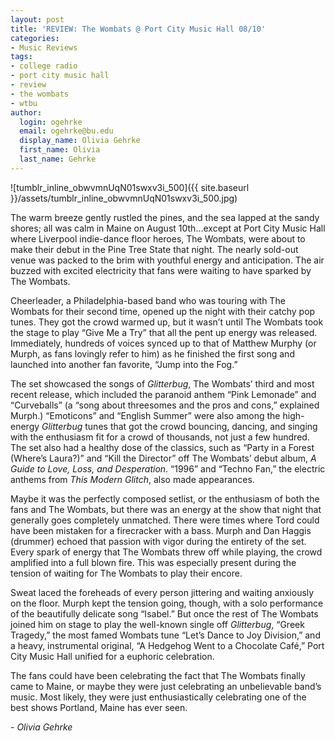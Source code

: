 ```yaml
---
layout: post
title: 'REVIEW: The Wombats @ Port City Music Hall 08/10'
categories:
- Music Reviews
tags:
- college radio
- port city music hall
- review
- the wombats
- wtbu
author:
  login: ogehrke
  email: ogehrke@bu.edu
  display_name: Olivia Gehrke
  first_name: Olivia
  last_name: Gehrke
---
```

![tumblr_inline_obwvmnUqN01swxv3i_500]({{ site.baseurl }}/assets/tumblr_inline_obwvmnUqN01swxv3i_500.jpg)

The warm breeze gently rustled the pines, and the sea lapped at the sandy shores; all was calm in Maine on August 10th…except at Port City Music Hall where Liverpool indie-dance floor heroes, The Wombats, were about to make their debut in the Pine Tree State that night. The nearly sold-out venue was packed to the brim with youthful energy and anticipation. The air buzzed with excited electricity that fans were waiting to have sparked by The Wombats.

Cheerleader, a Philadelphia-based band who was touring with The Wombats for their second time, opened up the night with their catchy pop tunes. They got the crowd warmed up, but it wasn’t until The Wombats took the stage to play “Give Me a Try” that all the pent up energy was released. Immediately, hundreds of voices synced up to that of Matthew Murphy (or Murph, as fans lovingly refer to him) as he finished the first song and launched into another fan favorite, “Jump into the Fog.”

The set showcased the songs of _Glitterbug_, The Wombats’ third and most recent release, which included the paranoid anthem “Pink Lemonade” and “Curveballs” (a “song about threesomes and the pros and cons,” explained Murph.) “Emoticons” and “English Summer” were also among the high-energy _Glitterbug_ tunes that got the crowd bouncing, dancing, and singing with the enthusiasm fit for a crowd of thousands, not just a few hundred. The set also had a healthy dose of the classics, such as “Party in a Forest (Where’s Laura?)” and “Kill the Director” off The Wombats’ debut album, _A Guide to Love, Loss, and Desperation_. “1996” and “Techno Fan,” the electric anthems from _This Modern Glitch_, also made appearances.

Maybe it was the perfectly composed setlist, or the enthusiasm of both the fans and The Wombats, but there was an energy at the show that night that generally goes completely unmatched. There were times where Tord could have been mistaken for a firecracker with a bass. Murph and Dan Haggis (drummer) echoed that passion with vigor during the entirety of the set. Every spark of energy that The Wombats threw off while playing, the crowd amplified into a full blown fire. This was especially present during the tension of waiting for The Wombats to play their encore.

Sweat laced the foreheads of every person jittering and waiting anxiously on the floor. Murph kept the tension going, though, with a solo performance of the beautifully delicate song “Isabel.” But once the rest of The Wombats joined him on stage to play the well-known single off _Glitterbug_, “Greek Tragedy,” the most famed Wombats tune “Let’s Dance to Joy Division,” and a heavy, instrumental original, “A Hedgehog Went to a Chocolate Café,” Port City Music Hall unified for a euphoric celebration.

The fans could have been celebrating the fact that The Wombats finally came to Maine, or maybe they were just celebrating an unbelievable band’s music. Most likely, they were just enthusiastically celebrating one of the best shows Portland, Maine has ever seen.

_\- Olivia Gehrke_